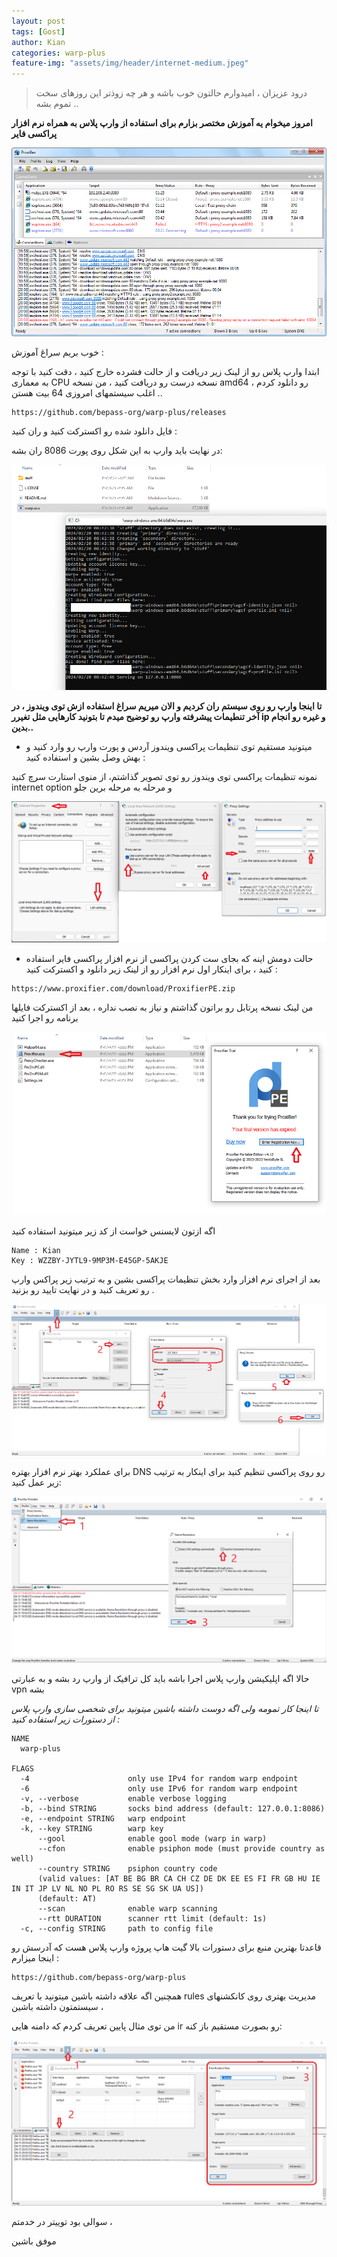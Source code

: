 ```yaml
---
layout: post
tags: [Gost]
author: Kian
categories: warp-plus
feature-img: "assets/img/header/internet-medium.jpeg"
---
```


> درود عزیزان ، امیدوارم حالتون خوب باشه و هر چه زوذتر این روزهای سخت تموم بشه ..

**امروز میخوام یه آموزش مختصر بزارم برای استفاده از وارپ پلاس به همراه نرم افزار پراکسی فایر**

<p align="center">
<img src="/assets/images/warp/advanced.png" alt="proxifire.png">
</p>

خوب بریم سراغ آموزش :

ابتدا وارپ پلاس رو از لینک زیر دریافت و از حالت فشرده خارج کنید ، دقت کنید با توجه به معماری CPU نسخه درست رو دریافت کنید ، من نسخه amd64 رو دانلود کردم ، اغلب سیستمهای امروزی 64 بیت هستن ..

```
https://github.com/bepass-org/warp-plus/releases
```

فایل دانلود شده رو اکسترکت کنید و ران کنید :

در نهایت باید وارپ به این شکل روی پورت 8086 ران بشه:

<p align="center">
<img src="/assets/images/warp/warpplus.png" alt="warpplus.png">
</p>

**تا اینجا وارپ رو روی سیستم ران کردیم و الان میریم سراغ استفاده ازش توی ویندوز ، در آخر تنطیمات پیشرفته وارپ رو توضیح میدم تا بتونید کارهایی مثل تغیرر ip و غیره رو انجام بدین..**

* میتونید مستقیم توی تنظیمات پراکسی ویندوز آردس و پورت وارپ رو وارد کنید و بهش وصل بشین و استفاده کنید :


نمونه تنظیمات پراکسی توی ویندوز رو توی تصویر گذاشتم، از منوی استارت سرچ کنید internet option  و مرحله به مرحله برین جلو

<p align="center">
<img src="/assets/images/warp/ie.png" alt="ie.png">
</p>

* حالت دومش اینه که بجای ست کردن پراکسی از نرم افزار پراکسی فایر استفاده کنید ، برای اینکار اول نرم افزار رو از لینک زیر دانلود و اکسترکت کنید :

```
https://www.proxifier.com/download/ProxifierPE.zip
```

من لینک نسخه پرتابل رو براتون گذاشتم و نیاز به نصب نداره ، بعد از اکسترکت فایلها برنامه رو اجرا کنید 

<p align="center">
<img src="/assets/images/warp/proxifire.png" alt="proxifire.png">
</p>

اگه ازتون لایسنس خواست از کد زیر میتونید استفاده کنید 
 
```
Name : Kian
Key : WZZBY-JYTL9-9MP3M-E45GP-5AKJE
```
بعد از اجرای نرم افزار وارد بخش تنظیمات پراکسی بشین و به ترتیب زیر پراکس وارپ رو تعریف کنید و در نهایت تایید رو بزنید .

<p align="center">
<img src="/assets/images/warp/addingproxy.png" alt="addingproxy.png">
</p>

برای عملکرد بهتر نرم افزار بهتره DNS رو روی پراکسی تنظیم کنید برای اینکار به ترتیب زیر عمل کنید:

<p align="center">
<img src="/assets/images/warp/dns.png" alt="dns.png">
</p>

حالا اگه اپلیکیشن وارپ پلاس اجرا باشه باید کل ترافیک از وارپ رد بشه و به عبارتی vpn بشه 


*تا اینجا کار تمومه ولی اگه دوست داشته باشین میتونید برای شخصی سازی وارپ پلاس از دستورات زیر استفاده کنید :*

```
NAME
  warp-plus

FLAGS
  -4                      only use IPv4 for random warp endpoint
  -6                      only use IPv6 for random warp endpoint
  -v, --verbose           enable verbose logging
  -b, --bind STRING       socks bind address (default: 127.0.0.1:8086)
  -e, --endpoint STRING   warp endpoint
  -k, --key STRING        warp key
      --gool              enable gool mode (warp in warp)
      --cfon              enable psiphon mode (must provide country as well)
      --country STRING    psiphon country code 
	  (valid values: [AT BE BG BR CA CH CZ DE DK EE ES FI FR GB HU IE IN IT JP LV NL NO PL RO RS SE SG SK UA US])
	  (default: AT)
      --scan              enable warp scanning
      --rtt DURATION      scanner rtt limit (default: 1s)
  -c, --config STRING     path to config file
```

قاعدتا بهترین منبع برای دستورات بالا گیت هاپ پروژه وارپ پلاس هست که آدرسش رو اینجا میزارم :

```
https://github.com/bepass-org/warp-plus
```

همچنین اگه علاقه داشته باشین میتونید با تعریف rules مدیریت بهتری روی کانکشنهای سیستمتون داشته باشین ،

من توی مثال پایین تعریف کردم که دامنه هایی ir  رو بصورت مستقیم باز کنه:

<p align="center">
<img src="/assets/images/warp/rules.png" alt="rules.png">
</p>

سوالی بود توییتر در خدمتم ،

موفق باشین 






